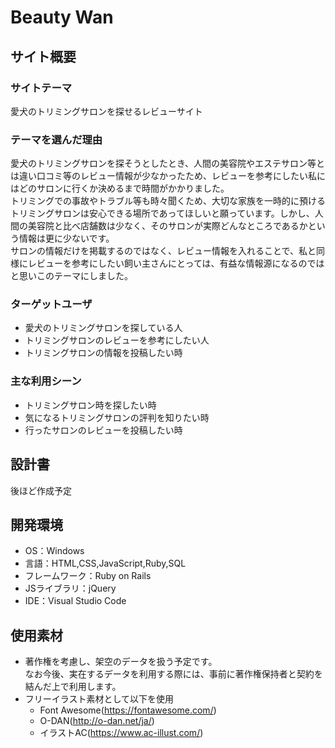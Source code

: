 # Beauty Wan
## サイト概要
### サイトテーマ
愛犬のトリミングサロンを探せるレビューサイト
​
### テーマを選んだ理由
愛犬のトリミングサロンを探そうとしたとき、人間の美容院やエステサロン等とは違い口コミ等のレビュー情報が少なかったため、レビューを参考にしたい私にはどのサロンに行くか決めるまで時間がかかりました。<br>
トリミングでの事故やトラブル等も時々聞くため、大切な家族を一時的に預けるトリミングサロンは安心できる場所であってほしいと願っています。しかし、人間の美容院と比べ店舗数は少なく、そのサロンが実際どんなところであるかという情報は更に少ないです。<br>
サロンの情報だけを掲載するのではなく、レビュー情報を入れることで、私と同様にレビューを参考にしたい飼い主さんにとっては、有益な情報源になるのではと思いこのテーマにしました。
​
### ターゲットユーザ
- 愛犬のトリミングサロンを探している人
- トリミングサロンのレビューを参考にしたい人
- トリミングサロンの情報を投稿したい時

### 主な利用シーン
- トリミングサロン時を探したい時
- 気になるトリミングサロンの評判を知りたい時
- 行ったサロンのレビューを投稿したい時

## 設計書
後ほど作成予定
​
## 開発環境
- OS：Windows
- 言語：HTML,CSS,JavaScript,Ruby,SQL
- フレームワーク：Ruby on Rails
- JSライブラリ：jQuery
- IDE：Visual Studio Code
​
## 使用素材
- 著作権を考慮し、架空のデータを扱う予定です。<br>なお今後、実在するデータを利用する際には、事前に著作権保持者と契約を結んだ上で利用します。
- フリーイラスト素材として以下を使用
  * Font Awesome(https://fontawesome.com/)
  * O-DAN(http://o-dan.net/ja/)
  * イラストAC(https://www.ac-illust.com/)